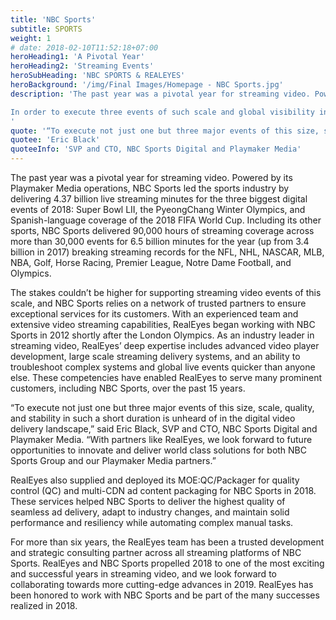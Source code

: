 ```yaml
---
title: 'NBC Sports'
subtitle: SPORTS
weight: 1
# date: 2018-02-10T11:52:18+07:00
heroHeading1: 'A Pivotal Year'
heroHeading2: 'Streaming Events'
heroSubHeading: 'NBC SPORTS & REALEYES'
heroBackground: '/img/Final Images/Homepage - NBC Sports.jpg'
description: 'The past year was a pivotal year for streaming video. Powered by its Playmaker Media operations, NBC Sports led the sports industry by delivering 4.37 billion live streaming minutes for the three biggest digital events of 2018: Super Bowl LII, the PyeongChang Winter Olympics, and Spanish-language coverage of the 2018 FIFA World Cup. 

In order to execute three events of such scale and global visibility in a tight timeframe, NBC Sports leveraged RealEyes’ deep expertise in advanced video player development, large scale streaming delivery systems, and an ability to troubleshoot complex systems and global live events quicker than anyone else.
'
quote: '“To execute not just one but three major events of this size, scale, quality, and stability in such a short duration is unheard of in the digital video delivery landscape. With partners like RealEyes, we look forward to future opportunities to innovate and deliver world class solutions for both NBC Sports Group and our Playmaker Media partners.”'
quotee: 'Eric Black'
quoteeInfo: 'SVP and CTO, NBC Sports Digital and Playmaker Media'
---
```


The past year was a pivotal year for streaming video. Powered by its Playmaker Media operations, NBC Sports led the sports industry by delivering 4.37 billion live streaming minutes for the three biggest digital events of 2018: Super Bowl LII, the PyeongChang Winter Olympics, and Spanish-language coverage of the 2018 FIFA World Cup. Including its other sports, NBC Sports delivered 90,000 hours of streaming coverage across more than 30,000 events for 6.5 billion minutes for the year (up from 3.4 billion in 2017) breaking streaming records for the NFL, NHL, NASCAR, MLB, NBA, Golf, Horse Racing, Premier League, Notre Dame Football, and Olympics.

The stakes couldn’t be higher for supporting streaming video events of this scale, and NBC Sports relies on a network of trusted partners to ensure exceptional services for its customers. With an experienced team and extensive video streaming capabilities, RealEyes began working with NBC Sports in 2012 shortly after the London Olympics. As an industry leader in streaming video, RealEyes’ deep expertise includes advanced video player development, large scale streaming delivery systems, and an ability to troubleshoot complex systems and global live events quicker than anyone else. These competencies have enabled RealEyes to serve many prominent customers, including NBC Sports, over the past 15 years.
 
“To execute not just one but three major events of this size, scale, quality, and stability in such a short duration is unheard of in the digital video delivery landscape,” said Eric Black, SVP and CTO, NBC Sports Digital and Playmaker Media. “With partners like RealEyes, we look forward to future opportunities to innovate and deliver world class solutions for both NBC Sports Group and our Playmaker Media partners.”

RealEyes also supplied and deployed its MOE:QC/Packager for quality control (QC) and multi-CDN ad content packaging for NBC Sports in 2018. These services helped NBC Sports to deliver the highest quality of seamless ad delivery, adapt to industry changes, and maintain solid performance and resiliency while automating complex manual tasks.

For more than six years, the RealEyes team has been a trusted development and strategic consulting partner across all streaming platforms of NBC Sports. RealEyes and NBC Sports propelled 2018 to one of the most exciting and successful years in streaming video, and we look forward to collaborating towards more cutting-edge advances in 2019. RealEyes has been honored to work with NBC Sports and be part of the many successes realized in 2018. 

